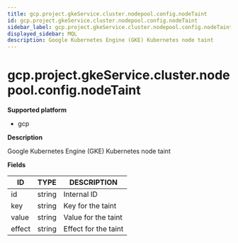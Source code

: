 ```yaml
---
title: gcp.project.gkeService.cluster.nodepool.config.nodeTaint
id: gcp.project.gkeService.cluster.nodepool.config.nodeTaint
sidebar_label: gcp.project.gkeService.cluster.nodepool.config.nodeTaint
displayed_sidebar: MQL
description: Google Kubernetes Engine (GKE) Kubernetes node taint
---
```


# gcp.project.gkeService.cluster.nodepool.config.nodeTaint

**Supported platform**

- gcp

**Description**

Google Kubernetes Engine (GKE) Kubernetes node taint

**Fields**

| ID     | TYPE   | DESCRIPTION          |
| ------ | ------ | -------------------- |
| id     | string | Internal ID          |
| key    | string | Key for the taint    |
| value  | string | Value for the taint  |
| effect | string | Effect for the taint |
